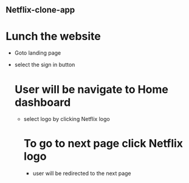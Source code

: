 ## Netflix-clone-app

# Lunch the website

- Goto landing page
- select the sign in button

  # User will be navigate to Home dashboard

  - select logo by clicking Netflix logo
 
    # To go to next page click Netflix logo
    - user will be redirected to the next page
